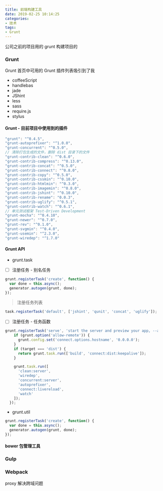 ```yaml
---
title: 前端构建工具
date: 2019-02-25 10:14:25
categories:
- 技术
tags:
- Grunt
---
```

公司之前的项目用的 grunt 构建项目的
### Grunt
Grunt 首页中可用的 Grunt 插件列表吸引到了我
* coffeeScript
* handlebas
* jade
* JShint
* less
* sass
* require.js
* stylus

#### Grunt - 目前项目中使用到的插件
```javascript
"grunt": "^0.4.5",
"grunt-autoprefixer": "^1.0.0",
"grunt-concurrent": "^0.5.0",
// 清除打包生成的文件，删除 dist 目录下的文件
"grunt-contrib-clean": "^0.6.0",
"grunt-contrib-compress": "^0.13.0",
"grunt-contrib-concat": "^0.5.0",
"grunt-contrib-connect": "^0.8.0",
"grunt-contrib-copy": "^0.5.0",
"grunt-contrib-cssmin": "^0.10.0",
"grunt-contrib-htmlmin": "^0.3.0",
"grunt-contrib-imagemin": "^0.8.0",
"grunt-contrib-jshint": "^0.10.0",
"grunt-contrib-rename": "0.0.3",
"grunt-contrib-uglify": "^0.5.1",
"grunt-contrib-watch": "^0.6.1",
// 单元测试框架 Test-Driven Development
"grunt-mocha": "^0.4.10",
"grunt-newer": "^0.7.0",
"grunt-rev": "^0.1.0",
"grunt-svgmin": "^0.4.0",
"grunt-usemin": "^2.3.0",
"grunt-wiredep": "^1.7.0"
```

#### Grunt API
* grunt.task
- [ ] 注册任务 - 别名任务
```javascript
grunt.registerTask('create', function() {
  var done = this.async();
  generator.autogen(grunt, done);
});
```
> 注册任务列表
```javascript
task.registerTask('default', ['jshint', 'qunit', 'concat', 'uglify']);
```

- [ ] 注册任务 - 任务函数
```javascript
grunt.registerTask('serve', 'start the server and preview your app, --allow-remote for remote access', function(target){
    if (grunt.option('allow-remote')) {
      grunt.config.set('connect.options.hostname', '0.0.0.0');
    }
    if (target === 'dist') {
      return grunt.task.run(['build', 'connect:dist:keepalive']);
    }

    grunt.task.run([
      'clean:server',
      'wiredep',
      'concurrent:server',
      'autoprefixer',
      'connect:livereload',
      'watch'
    ]);
  });
```
* grunt.util
```javascript
grunt.registerTask('create', function() {
  var done = this.async();
  generator.autogen(grunt, done);
});
```
#### bower 包管理工具
### Gulp
### Webpack
proxy 解决跨域问题
